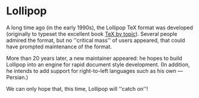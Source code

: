 # Lollipop

A long time ago (in the early 1990s), the Lollipop TeX format was
developed (originally to typeset the excellent book 
[TeX by topic](./FAQ-tex-books.html)).  Several people admired the
format, but no ''critical mass'' of users appeared, that could have
prompted maintenance of the format.

More than 20 years later, a new maintainer appeared: he hopes to build
Lollipop into an engine for rapid document style development.  (In
addition, he intends to add support for right-to-left languages such
as his own&nbsp;&mdash; Persian.)

We can only hope that, this time, Lollipop will ''catch on''!

